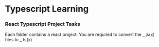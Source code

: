 # Typescript Learning

### React Typescript Project Tasks

Each folder contains a react project.
You are requried to convert the _.js(x) files to _.ts(x)
